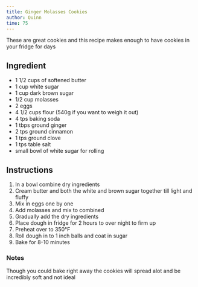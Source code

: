 ```yaml
---
title: Ginger Molasses Cookies
author: Quinn
time: 75
---
```


These are great cookies and this recipe makes enough to have cookies in your fridge for days

<section markdown="1">

## Ingredient

- 1 1/2 cups of softened butter
- 1 cup white sugar
- 1 cup dark brown sugar
- 1/2 cup molasses
- 2 eggs
- 4 1/2 cups flour (540g if you want to weigh it out)
- 4 tps baking soda
- 1 tbps ground ginger
- 2 tps ground cinnamon
- 1 tps ground clove
- 1 tps table salt
- small bowl of white sugar for rolling
  
</section>

## Instructions

1. In a bowl combine dry ingredients
2. Cream butter and both the white and brown sugar together till light and fluffy
3. Mix in eggs one by one
4. Add molasses and mix to combined
5. Gradually add the dry ingredients 
6. Place dough in fridge for 2 hours to over night to firm up
7. Preheat over to 350°F
8. Roll dough in to 1 inch balls and coat in sugar
9. Bake for 8-10 minutes


### Notes

Though you could bake right away the cookies will spread alot and be incredibly soft and not ideal 